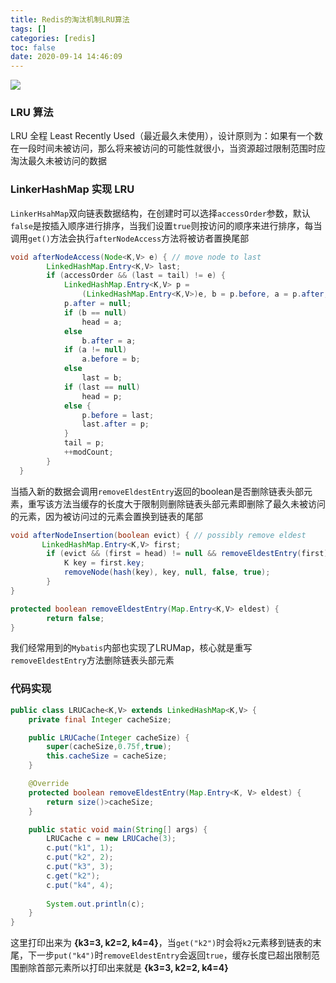 ```yaml
---
title: Redis的淘汰机制LRU算法
tags: []
categories: [redis]
toc: false
date: 2020-09-14 14:46:09
---
```


![](/images/java.jpg)

### LRU 算法
LRU 全程 Least Recently Used（最近最久未使用），设计原则为：如果有一个数在一段时间未被访问，那么将来被访问的可能性就很小，当资源超过限制范围时应淘汰最久未被访问的数据

### LinkerHashMap 实现 LRU
`LinkerHsahMap`双向链表数据结构，在创建时可以选择`accessOrder`参数，默认`false`是按插入顺序进行排序，当我们设置`true`则按访问的顺序来进行排序，每当调用`get()`方法会执行`afterNodeAccess`方法将被访者置换尾部

``` java
void afterNodeAccess(Node<K,V> e) { // move node to last
        LinkedHashMap.Entry<K,V> last;
        if (accessOrder && (last = tail) != e) {
            LinkedHashMap.Entry<K,V> p =
                (LinkedHashMap.Entry<K,V>)e, b = p.before, a = p.after;
            p.after = null;
            if (b == null)
                head = a;
            else
                b.after = a;
            if (a != null)
                a.before = b;
            else
                last = b;
            if (last == null)
                head = p;
            else {
                p.before = last;
                last.after = p;
            }
            tail = p;
            ++modCount;
        }
  }
```

当插入新的数据会调用`removeEldestEntry`返回的boolean是否删除链表头部元素，重写该方法当缓存的长度大于限制则删除链表头部元素即删除了最久未被访问的元素，因为被访问过的元素会置换到链表的尾部

``` java
void afterNodeInsertion(boolean evict) { // possibly remove eldest
       LinkedHashMap.Entry<K,V> first;
        if (evict && (first = head) != null && removeEldestEntry(first)) {
            K key = first.key;
            removeNode(hash(key), key, null, false, true);
        }
}

protected boolean removeEldestEntry(Map.Entry<K,V> eldest) {
        return false;
}
```

我们经常用到的`Mybatis`内部也实现了LRUMap，核心就是重写`removeEldestEntry`方法删除链表头部元素

### 代码实现
``` java
public class LRUCache<K,V> extends LinkedHashMap<K,V> {
    private final Integer cacheSize;

    public LRUCache(Integer cacheSize) {
        super(cacheSize,0.75f,true);
        this.cacheSize = cacheSize;
    }

    @Override
    protected boolean removeEldestEntry(Map.Entry<K, V> eldest) {
        return size()>cacheSize;
    }

    public static void main(String[] args) {
        LRUCache c = new LRUCache(3);
        c.put("k1", 1);
        c.put("k2", 2);
        c.put("k3", 3);
   	    c.get("k2");
        c.put("k4", 4);
     
        System.out.println(c);
    }
}
```

这里打印出来为 **{k3=3, k2=2, k4=4}**，当`get("k2")`时会将`k2`元素移到链表的末尾，下一步`put("k4")`时`removeEldestEntry`会返回`true`，缓存长度已超出限制范围删除首部元素所以打印出来就是 **{k3=3, k2=2, k4=4}**
